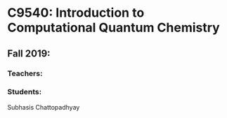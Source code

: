 # C9540: Introduction to Computational Quantum Chemistry

## Fall 2019:

### Teachers:

### Students:
Subhasis Chattopadhyay

